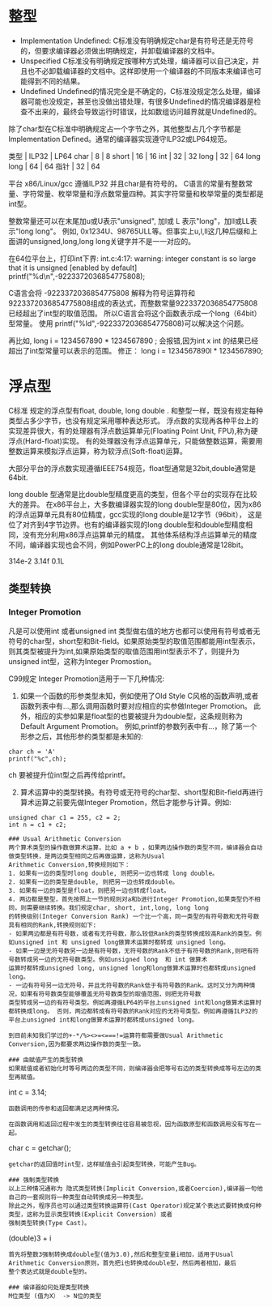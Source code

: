 # 整型
- Implementation Undefined:
	C标准没有明确规定char是有符号还是无符号的，但要求编译器必须做出明确规定，并卸载编译器的文档中。
- Unspecified
	C标准没有明确规定按哪种方式处理，编译器可以自己决定，并且也不必卸载编译器的文档中。这样即使用一个编译器的不同版本来编译也可能得到不同的结果。
- Undefined
	Undefined的情况完全是不确定的，C标准没规定怎么处理，编译器可能也没规定，甚至也没做出错处理，有很多Undefined的情况编译器是检查不出来的，最终会导致运行时错误，比如数组访问越界就是Undefined的。

除了char型在C标准中明确规定占一个字节之外，其他整型占几个字节都是Implementation Defined。通常的编译器实现遵守ILP32或LP64规范。

类型		| ILP32  |  LP64
char		|  8 	 |   8
short		|  16	 |  16
int			|  32	 | 	32
long		|  32 	 |  64
long long	|  64    |  64
指针 		|  32    |  64

 
平台 x86/Linux/gcc 遵循ILP32 并且char是有符号的。
C语言的常量有整数常量、字符常量、枚举常量和浮点数常量四种。其实字符常量和枚举常量的类型都是int型。

整数常量还可以在末尾加u或U表示"unsigned", 加l或 L 表示"long"，加ll或LL表示"long long"。
例如, 0x1234U、98765ULL等。但事实上u,l,ll这几种后缀和上面讲的unsigned,long,long long关键字并不是一一对应的。

在64位平台上，打印int下界:
int.c:4:17: warning: integer constant is so large that it is unsigned [enabled by default]
  printf("%d\n",-9223372036854775808);

C语言会将 -9223372036854775808 解释为符号运算符和9223372036854775808组成的表达式，而整数常量9223372036854775808已经超出了int型的取值范围。
所以C语言会将这个函数表示成一个long（64bit）型常量。
使用 printf("%ld",-9223372036854775808)可以解决这个问题。

再比如,
long i = 1234567890 * 1234567890 ;
会报错,因为int x int 的结果已经超出了int型常量可以表示的范围。
修正：
long i = 1234567890l * 1234567890;

# 浮点型
C标准 规定的浮点型有float, double, long double . 和整型一样，既没有规定每种类型占多少字节，也没有规定采用哪种表达形式。
浮点数的实现再各种平台上的实现差异很大，有的处理器有浮点数运算单元(Floating Point Unit, FPU),称为硬浮点(Hard-float)实现。
有的处理器没有浮点运算单元，只能做整数运算，需要用整数运算来模拟浮点运算，称为软浮点(Soft-float)运算。

大部分平台的浮点数实现遵循IEEE754规范，float型通常是32bit,double通常是64bit.

long double 型通常是比double型精度更高的类型，但各个平台的实现存在比较大的差异。
在x86平台上，大多数编译器实现的long double型是80位，因为x86的浮点运算单元具有80位精度，gcc实现的long double是12字节（96bit），
这是位了对齐到4字节边界。也有的编译器实现的long double型和double型精度相同，没有充分利用x86浮点运算单元的精度。
其他体系结构浮点运算单元的精度不同，编译器实现也会不同，例如PowerPC上的long double通常是128bit。

314e-2
3.14f 0.1L

## 类型转换

### Integer Promotion
凡是可以使用int 或者unsigned int 类型做右值的地方也都可以使用有符号或者无符号的char型，short型和Bit-field。如果原始类型的取值范围都能用int型表示，
则其类型被提升为int,如果原始类型的取值范围用int型表示不了，则提升为unsigned int型，这称为Integer Promostion。

C99规定 Integer Promotion适用于一下几种情况:
1. 如果一个函数的形参类型未知，例如使用了Old Style C风格的函数声明,或者函数列表中有...,那么调用函数时要对应相应的实参做Integer Promotion。
此外，相应的实参如果是float型的也要被提升为double型，这条规则称为Default Argument Promotion。
例如,printf的参数列表中有...，除了第一个形参之后，其他形参的类型都是未知的:
```
char ch = 'A'
printf("%c",ch);
```
ch 要被提升位int型之后再传给printf。

2. 算术运算中的类型转换。有符号或无符号的char型、short型和Bit-field再进行算术运算之前要先做Integer Promotion，然后才能参与计算。例如:
```
unsigned char c1 = 255, c2 = 2;
int n = c1 + c2;

### Usual Arithmetic Conversion
两个算术类型的操作数做算术运算，比如 a + b ，如果两边操作数的类型不同，编译器会自动做类型转换，是两边类型相同之后再做运算，这称为Usual
Arithmetic Conversion,转换规则如下：
1. 如果有一边的类型时long double, 则把另一边也转成 long double。
2. 如果有一边的类型是double, 则把另一边也转成double。
3. 如果有一边的类型是float，则把另一边也转成float。
4. 两边都是整型，首先按照上一节的规则对a和b进行Integer Promotion,如果类型仍不相同，则需要继续转换。我们规定char, short, int,long, long long 
的转换级别(Integer Conversion Rank) 一个比一个高，同一类型的有符号数和无符号数具有相同的Rank,转换规则如下:
- 如果两边都是有符号数，或者有无符号数，那么较低Rank的类型转换成较高Rank的类型。例如unsigned int 和 unsigned long做算术运算时都转成 unsigned long。
- 如果一边是无符号数另一边是有符号数，无符号数的Rank不低于有符号数的Rank,则吧有符号数转成另一边的无符号数类型。例如unsigned long  和 int 做算术
运算时都转成unsigned long, unsigned long和long做算术运算时也都转成unsigned long。
- 一边有符号另一边无符号，并且无符号数的Rank低于有符号数的Rank。这时又分为两种情况，如果有符号数类型能够覆盖无符号数类型的取值范围，则把无符号数
类型转成另一边的有符号类型。例如再遵循LP64的平台上unsigned int和long做算术运算时都转换成long。 否则，两边都转成有符号数的Rank对应的无符号类型。例如再遵循ILP32的平台上unsigned int和long做算术运算时都转成unsigned long。

到目前未知我们学过的+-*/%><>=<===!=运算符都需要做Usual Arithmetic Conversion,因为都要求两边操作数的类型一致。

### 由赋值产生的类型转换
如果赋值或者初始化时等号两边的类型不同，则编译器会把等号右边的类型转换成等号左边的类型再赋值。
```
int c = 3.14;
```
函数调用的传参和返回都满足这两种情况。

在函数调用和返回过程中发生的类型转换往往容易被忽视，因为函数原型和函数调用没有写在一起。
```
char c = getchar();
```
getchar的返回值时int型，这样赋值会引起类型转换，可能产生Bug。

### 强制类型转换
以上三种情况通称为 隐式类型转换(Implicit Conversion,或者Coercion),编译器一句他自己的一套规则将一种类型自动转换成另一种类型。
除此之外，程序员也可以通过类型转换运算符(Cast Operator)规定某个表达式要转换成何种类型，这称为显示类型转换(Explicit Conversion) 或者
强制类型转换(Type Cast)。
```
(double)3 + i
```
首先将整数3强制转换成double型(值为3.0),然后和整型变量i相加，适用于Usual Arithmetic Conversion原则，首先把i也转换成double型，然后两者相加，最后
整个表达式就是double型的。

### 编译器如何处理类型转换
M位类型 (值为X） -> N位的类型

